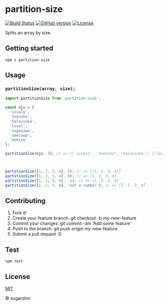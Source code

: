 # partition-size

[![Build Status][travis-image]][travis-url]
[![GitHub version][github-ver-image]][github-ver-url]
[![License][license-image]][license-url]

Splits an array by size.

## Getting started

```
npm i partition-size
```

## Usage

### `partitionSize(array, size);`

```js
import partitionSize from 'partition-size';

const njs = [
  'vivalo',
  '3rensho',
  'kalavinka',
  'level',
  'nagasawa',
  'umezawa',
  'makino'
];

partitionSize(njs, 3); // => [['vivalo', '3rensho', 'kalavinka'], ['level', 'nagasawa', 'umezawa'], ['makino']]



partitionSize([1, 2, 3, 4], 5); // => [[1, 2, 3, 4]]
partitionSize([1, 2, 3, 4], 0); // => [1, 2, 3, 4]
partitionSize([1, 2, 3, 4], -1); // => [1, 2, 3, 4]
partitionSize([1, 2, 3, 4], 'not a number'); // => [1, 2, 3, 4]
```

## Contributing

1. Fork it!
2. Create your feature branch: git checkout -b my-new-feature
3. Commit your changes: git commit -am 'Add some feature'
4. Push to the branch: git push origin my-new-feature
5. Submit a pull request :D

## Test

```
npm test
```

## License

[MIT][license-url]

© sugarshin

[npm-image]: http://img.shields.io/npm/v/partition-size.svg
[npm-url]: https://www.npmjs.org/package/partition-size
[bower-image]: http://img.shields.io/bower/v/partition-size.svg
[bower-url]: http://bower.io/search/?q=partition-size
[travis-image]: http://img.shields.io/travis/sugarshin/partition-size/master.svg?branch=master
[travis-url]: https://travis-ci.org/sugarshin/partition-size
[gratipay-image]: http://img.shields.io/gratipay/sugarshin.svg
[gratipay-url]: https://gratipay.com/sugarshin/
[coveralls-image]: https://coveralls.io/repos/sugarshin/partition-size/badge.svg
[coveralls-url]: https://coveralls.io/r/sugarshin/partition-size
[github-ver-image]: https://badge.fury.io/gh/sugarshin%2Fpartition-size.svg
[github-ver-url]: http://badge.fury.io/gh/sugarshin%2Fpartition-size
[license-image]: http://img.shields.io/:license-mit-blue.svg
[license-url]: http://sugarshin.mit-license.org/
[downloads-image]: http://img.shields.io/npm/dm/partition-size.svg
[dependencies-image]: http://img.shields.io/david/sugarshin/partition-size.svg
